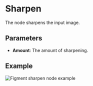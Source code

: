 # Sharpen

The node sharpens the input image.

## Parameters

- **Amount**: The amount of sharpening.

## Example

<img src="/img/nodes/sharpen.jpg" alt="Figment sharpen node example"/>

